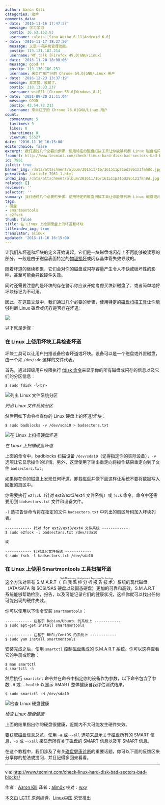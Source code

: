 ```yaml
---
author: Aaron Kili
categories: 技术
comments_data:
- date: '2016-11-16 17:47:27'
  message: 学习学习
  postip: 36.63.152.83
  username: zalois [Sina Weibo 6.11|Android 6.0]
- date: '2016-11-17 18:27:56'
  message: 又是一项系统管理技能。
  postip: 119.131.182.214
  username: Wf_talk [Firefox 49.0|GNU/Linux]
- date: '2016-11-20 18:08:06'
  message: good !!
  postip: 119.130.186.251
  username: 来自广东广州的 Chrome 54.0|GNU/Linux 用户
- date: '2016-12-23 13:37:19'
  message: 非常赞，收藏了。
  postip: 210.13.83.237
  username: wst021 [Chrome 55.0|Windows 8.1]
- date: '2021-09-20 21:11:04'
  message: GOOD
  postip: 42.54.72.213
  username: 来自辽宁的 Chrome 78.0|GNU/Linux 用户
count:
  commentnum: 5
  favtimes: 9
  likes: 0
  sharetimes: 0
  viewnum: 55527
date: '2016-11-16 16:15:00'
editorchoice: false
excerpt: 我们通过几个必要的步骤，使用特定的磁盘扫描工具让你能够判断 Linux 磁盘或闪存是否存在坏道。
fromurl: http://www.tecmint.com/check-linux-hard-disk-bad-sectors-bad-blocks/
id: 7961
islctt: true
banner_img: /data/attachment/album/201611/16/161511pz1odz8o1z1fmh8d.jpg
permalink: /article-7961-1.html
index_img: /data/attachment/album/201611/16/161511pz1odz8o1z1fmh8d.jpg.thumb.jpg
related: []
reviewer: ''
selector: ''
summary: 我们通过几个必要的步骤，使用特定的磁盘扫描工具让你能够判断 Linux 磁盘或闪存是否存在坏道。
tags:
- 磁盘
- smartmontools
- e2fsck
thumb: false
title: 在 Linux 上检测硬盘上的坏道和坏块
titleindex_img: true
translator: alim0x
updated: '2016-11-16 16:15:00'
---
```


让我们从坏道和坏块的定义开始说起，它们是一块磁盘或闪存上不再能够被读写的部分，一般是由于磁盘表面特定的[物理损坏](http://www.tecmint.com/defragment-linux-system-partitions-and-directories/)或闪存晶体管失效导致的。


随着坏道的继续积累，它们会对你的磁盘或闪存容量产生令人不快或破坏性的影响，甚至可能会导致硬件失效。


同时还需要注意的是坏块的存在警示你应该开始考虑买块新磁盘了，或者简单地将坏块标记为不可用。


因此，在这篇文章中，我们通过几个必要的步骤，使用特定的[磁盘扫描工具](http://www.tecmint.com/ncdu-a-ncurses-based-disk-usage-analyzer-and-tracker/)让你能够判断 Linux 磁盘或闪存是否存在坏道。


![](/data/attachment/album/201611/16/161511pz1odz8o1z1fmh8d.jpg)


以下就是步骤：


### 在 Linux 上使用坏块工具检查坏道


坏块工具可以让用户扫描设备检查坏道或坏块。设备可以是一个磁盘或外置磁盘，由一个如 `/dev/sdc` 这样的文件代表。


首先，通过超级用户权限执行 [fdisk 命令](http://www.tecmint.com/fdisk-commands-to-manage-linux-disk-partitions/)来显示你的所有磁盘或闪存的信息以及它们的分区信息：



```
$ sudo fdisk -l<br>
```

![列出 Linux 文件系统分区](/data/attachment/album/201611/16/161522zvofgpg5atqaz66q.png)


*列出 Linux 文件系统分区*


然后用如下命令检查你的 Linux 硬盘上的坏道/坏块：



```
$ sudo badblocks -v /dev/sda10 > badsectors.txt

```

![在 Linux 上扫描硬盘坏道](/data/attachment/album/201611/16/161523ae1f9efev9zmpa44.png)


*在 Linux 上扫描硬盘坏道*


上面的命令中，badblocks 扫描设备 `/dev/sda10`（记得指定你的实际设备），`-v` 选项让它显示操作的详情。另外，这里使用了输出重定向将操作结果重定向到了文件 `badsectors.txt`。


如果你在你的磁盘上发现任何坏道，卸载磁盘并像下面这样让系统不要将数据写入回报的扇区中。


你需要执行 `e2fsck`（针对 ext2/ext3/ext4 文件系统）或 `fsck` 命令，命令中还需要用到 `badsectors.txt` 文件和设备文件。


`-l` 选项告诉命令将在指定的文件 `badsectors.txt` 中列出的扇区号码加入坏块列表。



```
------------ 针对 for ext2/ext3/ext4 文件系统 ------------
$ sudo e2fsck -l badsectors.txt /dev/sda10

或

------------ 针对其它文件系统 ------------
$ sudo fsck -l badsectors.txt /dev/sda10

```

### 在 Linux 上使用 Smartmontools 工具扫描坏道


这个方法对带有 S.M.A.R.T（<ruby> 自我监控分析报告技术 <rp>  （ </rp> <rt>  Self-Monitoring, Analysis and Reporting Technology </rt> <rp>  ） </rp></ruby>）系统的现代磁盘（ATA/SATA 和 SCSI/SAS 硬盘以及固态硬盘）更加的可靠和高效。S.M.A.R.T 系统能够帮助检测，报告，以及可能记录它们的健康状况，这样你就可以找出任何可能出现的硬件失效。


你可以使用以下命令安装 `smartmontools`：



```
------------ 在基于 Debian/Ubuntu 的系统上 ------------
$ sudo apt-get install smartmontools

------------ 在基于 RHEL/CentOS 的系统上 ------------
$ sudo yum install smartmontools

```

安装完成之后，使用 `smartctl` 控制磁盘集成的 S.M.A.R.T 系统。你可以这样查看它的手册或帮助：



```
$ man smartctl
$ smartctl -h

```

然后执行 `smartctrl` 命令并在命令中指定你的设备作为参数，以下命令包含了参数 `-H` 或 `--health` 以显示 SMART 整体健康自我评估测试结果。



```
$ sudo smartctl -H /dev/sda10

```

![检查 Linux 硬盘健康](/data/attachment/album/201611/16/161523ycc1n841ncat1zz2.png)


*检查 Linux 硬盘健康*


上面的结果指出你的硬盘很健康，近期内不大可能发生硬件失效。


要获取磁盘信息总览，使用 `-a` 或 `--all` 选项来显示关于磁盘所有的 SMART 信息，`-x` 或 `--xall` 来显示所有关于磁盘的 SMART 信息以及非 SMART 信息。


在这个教程中，我们涉及了有关[磁盘健康诊断](http://www.tecmint.com/defragment-linux-system-partitions-and-directories/)的重要话题，你可以下面的反馈区来分享你的想法或提问，并且记得多回来看看。




---


via: <http://www.tecmint.com/check-linux-hard-disk-bad-sectors-bad-blocks/>


作者：[Aaron Kili](http://www.tecmint.com/author/aaronkili/) 译者：[alim0x](https://github.com/alim0x) 校对：[wxy](https://github.com/wxy)


本文由 [LCTT](https://github.com/LCTT/TranslateProject) 原创编译，[Linux中国](https://linux.cn/) 荣誉推出